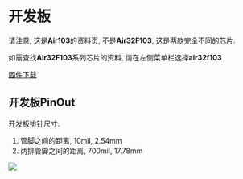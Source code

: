 # 开发板

请注意, 这是**Air103**的资料页, 不是**Air32F103**, 这是两款完全不同的芯片.

如需查找**Air32F103**系列芯片的资料, 请在左侧菜单栏选择**air32f103**

[固件下载](https://gitee.com/openLuat/LuatOS/releases)

## 开发板PinOut

开发板排针尺寸:
1. 管脚之间的距离, 10mil, 2.54mm
2. 两排管脚之间的距离, 700mil, 17.78mm

![](https://cdn.openluat-luatcommunity.openluat.com/images/20220329175509546_air103_evb_pinout[1].png)
